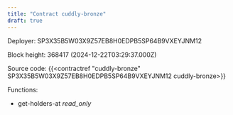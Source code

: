 ```yaml
---
title: "Contract cuddly-bronze"
draft: true
---
```

Deployer: SP3X35B5W03X9Z57EB8H0EDPB5SP64B9VXEYJNM12


 



Block height: 368417 (2024-12-22T03:29:37.000Z)

Source code: {{<contractref "cuddly-bronze" SP3X35B5W03X9Z57EB8H0EDPB5SP64B9VXEYJNM12 cuddly-bronze>}}

Functions:

* get-holders-at _read_only_
